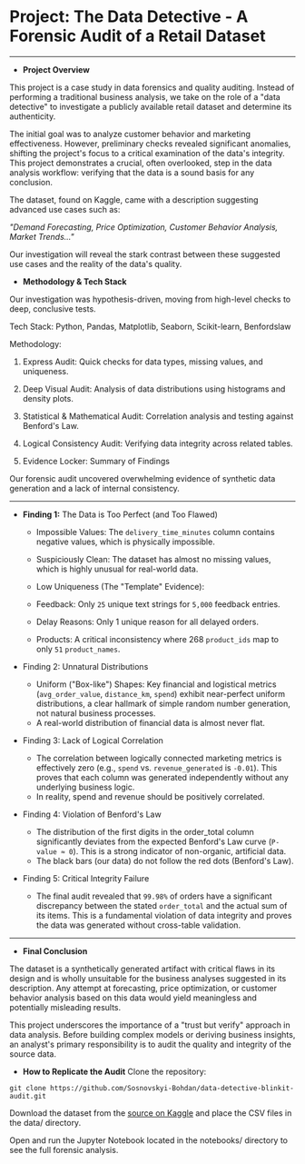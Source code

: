 # Project: The Data Detective - A Forensic Audit of a Retail Dataset
---
- **Project Overview**

This project is a case study in data forensics and quality auditing. Instead of performing a traditional business analysis, we take on the role of a "data detective" to investigate a publicly available retail dataset and determine its authenticity.

The initial goal was to analyze customer behavior and marketing effectiveness. However, preliminary checks revealed significant anomalies, shifting the project's focus to a critical examination of the data's integrity. This project demonstrates a crucial, often overlooked, step in the data analysis workflow: verifying that the data is a sound basis for any conclusion.

The dataset, found on Kaggle, came with a description suggesting advanced use cases such as:

*"Demand Forecasting, Price Optimization, Customer Behavior Analysis, Market Trends..."*

Our investigation will reveal the stark contrast between these suggested use cases and the reality of the data's quality.

- **Methodology & Tech Stack**
  
Our investigation was hypothesis-driven, moving from high-level checks to deep, conclusive tests.

Tech Stack: Python, Pandas, Matplotlib, Seaborn, Scikit-learn, Benfordslaw

Methodology:

1. Express Audit: Quick checks for data types, missing values, and uniqueness.

2. Deep Visual Audit: Analysis of data distributions using histograms and density plots.

3. Statistical & Mathematical Audit: Correlation analysis and testing against Benford's Law.

4. Logical Consistency Audit: Verifying data integrity across related tables.

5. Evidence Locker: Summary of Findings
  
Our forensic audit uncovered overwhelming evidence of synthetic data generation and a lack of internal consistency.

---

- **Finding 1:** The Data is Too Perfect (and Too Flawed)
  
  - Impossible Values: The ``delivery_time_minutes`` column contains negative values, which is physically impossible.
  
  - Suspiciously Clean: The dataset has almost no missing values, which is highly unusual for real-world data.
  
  - Low Uniqueness (The "Template" Evidence):
  
  - Feedback: Only ``25`` unique text strings for ``5,000`` feedback entries.
  
  - Delay Reasons: Only 1 unique reason for all delayed orders.
  
  - Products: A critical inconsistency where 268 ``product_ids`` map to only ``51`` ``product_names``.

- Finding 2: Unnatural Distributions
  - Uniform ("Box-like") Shapes: Key financial and logistical metrics (``avg_order_value``, ``distance_km``, ``spend``) exhibit near-perfect uniform distributions, a clear hallmark of simple random number generation, not natural business processes.
  - A real-world distribution of financial data is almost never flat.

- Finding 3: Lack of Logical Correlation
  - The correlation between logically connected marketing metrics is effectively zero (e.g., ``spend`` vs. ``revenue_generated`` is ``-0.01``). This proves that each column was generated independently without any underlying business logic.
  - In reality, spend and revenue should be positively correlated.

- Finding 4: Violation of Benford's Law
  - The distribution of the first digits in the order_total column significantly deviates from the expected Benford's Law curve (``P-value ≈ 0``). This is a strong indicator of non-organic, artificial data.
  - The black bars (our data) do not follow the red dots (Benford's Law).

- Finding 5: Critical Integrity Failure
  - The final audit revealed that ``99.98%`` of orders have a significant discrepancy between the stated ``order_total`` and the actual sum of its items. This is a fundamental violation of data integrity and proves the data was generated without cross-table validation.

---
- **Final Conclusion**
  
The dataset is a synthetically generated artifact with critical flaws in its design and is wholly unsuitable for the business analyses suggested in its description. Any attempt at forecasting, price optimization, or customer behavior analysis based on this data would yield meaningless and potentially misleading results.

This project underscores the importance of a "trust but verify" approach in data analysis. Before building complex models or deriving business insights, an analyst's primary responsibility is to audit the quality and integrity of the source data.

- **How to Replicate the Audit**
Clone the repository:

``git clone https://github.com/Sosnovskyi-Bohdan/data-detective-blinkit-audit.git``

Download the dataset from the [source on Kaggle](https://www.kaggle.com/datasets/akxiit/blinkit-sales-dataset "Blinkit Sales Dataset") and place the CSV files in the data/ directory.

Open and run the Jupyter Notebook located in the notebooks/ directory to see the full forensic analysis.
